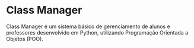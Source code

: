 # Class Manager
 Class Manager é um sistema básico de gerenciamento de alunos e professores desenvolvido em Python, utilizando Programação Orientada a Objetos (POO).
